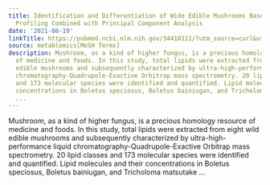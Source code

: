 ```yaml
---
title: Identification and Differentiation of Wide Edible Mushrooms Based on Lipidomics
  Profiling Combined with Principal Component Analysis
date: '2021-08-19'
linkTitle: https://pubmed.ncbi.nlm.nih.gov/34410111/?utm_source=curl&utm_medium=rss&utm_campaign=pubmed-2&utm_content=1Zkrxt7ktlCbHBXEV3v65xxSnkSWNsJ1A6Fq3gBniKhGfIUslK&fc=20210907212339&ff=20210907212354&v=2.14.5
source: metablomics[MeSH Terms]
description: Mushroom, as a kind of higher fungus, is a precious homology resource
  of medicine and foods. In this study, total lipids were extracted from eight wild
  edible mushrooms and subsequently characterized by ultra-high-performance liquid
  chromatography-Quadrupole-Exactive Orbitrap mass spectrometry. 20 lipid classes
  and 173 molecular species were identified and quantified. Lipid molecules and their
  concentrations in Boletus speciosus, Boletus bainiugan, and Tricholoma matsutake
  ...
---
```

Mushroom, as a kind of higher fungus, is a precious homology resource of medicine and foods. In this study, total lipids were extracted from eight wild edible mushrooms and subsequently characterized by ultra-high-performance liquid chromatography-Quadrupole-Exactive Orbitrap mass spectrometry. 20 lipid classes and 173 molecular species were identified and quantified. Lipid molecules and their concentrations in Boletus speciosus, Boletus bainiugan, and Tricholoma matsutake ...